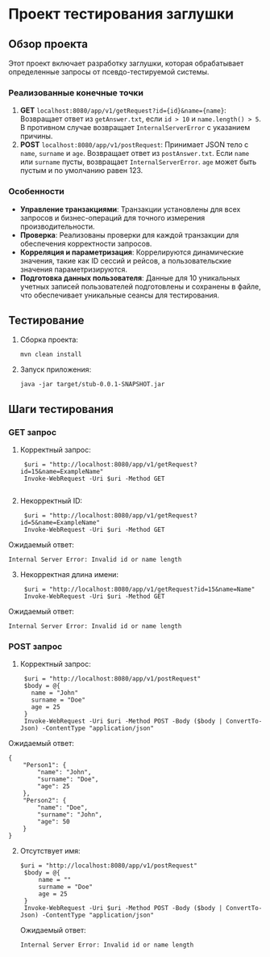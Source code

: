 # Проект тестирования заглушки

## Обзор проекта

Этот проект включает разработку заглушки, которая обрабатывает определенные запросы от псевдо-тестируемой системы.

### Реализованные конечные точки

1. **GET** `localhost:8080/app/v1/getRequest?id={id}&name={name}`: Возвращает ответ из `getAnswer.txt`, если `id > 10` и `name.length() > 5`. В противном случае возвращает `InternalServerError` с указанием причины.
2. **POST** `localhost:8080/app/v1/postRequest`: Принимает JSON тело с `name`, `surname` и `age`. Возвращает ответ из `postAnswer.txt`. Если `name` или `surname` пусты, возвращает `InternalServerError`. `age` может быть пустым и по умолчанию равен 123.

### Особенности

- **Управление транзакциями**: Транзакции установлены для всех запросов и бизнес-операций для точного измерения производительности.
- **Проверка**: Реализованы проверки для каждой транзакции для обеспечения корректности запросов.
- **Корреляция и параметризация**: Коррелируются динамические значения, такие как ID сессий и рейсов, а пользовательские значения параметризируются.
- **Подготовка данных пользователя**: Данные для 10 уникальных учетных записей пользователей подготовлены и сохранены в файле, что обеспечивает уникальные сеансы для тестирования.

## Тестирование
1. Сборка проекта:
   ```
   mvn clean install
   ```
2.  Запуск приложения:
     ```
    java -jar target/stub-0.0.1-SNAPSHOT.jar
     ```
## Шаги тестирования
### GET запрос

1. Корректный запрос:
   
   ```
    $uri = "http://localhost:8080/app/v1/getRequest?id=15&name=ExampleName"
    Invoke-WebRequest -Uri $uri -Method GET
  
3. Некорректный ID:
   
   ```
    $uri = "http://localhost:8080/app/v1/getRequest?id=5&name=ExampleName"
    Invoke-WebRequest -Uri $uri -Method GET
   ```
Ожидаемый ответ:

  ```
  Internal Server Error: Invalid id or name length
  ```

3. Некорректная длина имени:
   
   ```
    $uri = "http://localhost:8080/app/v1/getRequest?id=15&name=Name"
    Invoke-WebRequest -Uri $uri -Method GET
   ```
Ожидаемый ответ:
   ```
   Internal Server Error: Invalid id or name length
   ```
### POST запрос

1. Корректный запрос:
   
   ```
    $uri = "http://localhost:8080/app/v1/postRequest"
    $body = @{
      name = "John"
      surname = "Doe"
      age = 25
    }
    Invoke-WebRequest -Uri $uri -Method POST -Body ($body | ConvertTo-Json) -ContentType "application/json"

Ожидаемый ответ:

    {
        "Person1": {
            "name": "John",
            "surname": "Doe",
            "age": 25
        },
        "Person2": {
            "name": "Doe",
            "surname": "John",
            "age": 50
        }
    }

2. Отсутствует имя:
   
   ```
   $uri = "http://localhost:8080/app/v1/postRequest"
    $body = @{
        name = ""
        surname = "Doe"
        age = 25
    }
    Invoke-WebRequest -Uri $uri -Method POST -Body ($body | ConvertTo-Json) -ContentType "application/json"
    ```

   Ожидаемый ответ:
   
   ```
   Internal Server Error: Invalid id or name length
   ```
